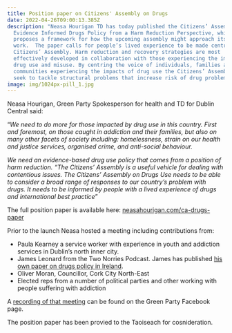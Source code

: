 ```yaml
---
title: Position paper on Citizens' Assembly on Drugs
date: 2022-04-26T09:00:13.385Z
description: "Neasa Hourigan TD has today published the Citizens’ Assembly on
  Evidence Informed Drugs Policy from a Harm Reduction Perspective, which
  proposes a framework for how the upcoming assembly might approach its
  work.  The paper calls for people’s lived experience to be made central to the
  Citizens’ Assembly. Harm reduction and recovery strategies are most
  effectively developed in collaboration with those experiencing the impacts of
  drug use and misuse. By centring the voice of individuals, families and
  communities experiencing the impacts of drug use the Citizens’ Assembly can
  seek to tackle structural problems that increase risk of drug problems. "
image: img/1024px-pill_1.jpg
---
```

Neasa Hourigan, Green Party Spokesperson for health and TD for Dublin Central said:

“*We need to do more for those impacted by drug use in this country. First and foremost, on those caught in addiction and their families, but also on many other facets of society including: homelessness, strain on our health and justice services, organised crime, and anti-social behaviour.*

*We need an evidence-based drug use policy that comes from a position of harm reduction.
“The Citizens’ Assembly is a useful vehicle for dealing with contentious issues. The Citizens’ Assembly on Drugs Use needs to be able to consider a broad range of responses to our country’s problem with drugs. It needs to be informed by people with a lived experience of drugs and international best practice*”

The full position paper is available here: [neasahourigan.com/ca-drugs-paper](https://neasahourigan.com/ca-drugs-paper)

Prior to the launch Neasa hosted a meeting including contributions from:

* Paula Kearney a service worker with experience in youth and addiction services in Dublin’s north inner city.
* James Leonard from the Two Norries Podcast.  James has published [his own paper on drugs policy in Ireland](https://cora.ucc.ie/bitstream/handle/10468/10369/2020_Leonard_and_Windle.pdf).
* Oliver Moran, Councillor, Cork City North-East
* Elected reps from a number of political parties and other working with people suffering with addiction

A [recording of that meeting](https://www.facebook.com/GreenPartyIreland/videos/721006282236752) can be found on the Green Party Facebook page.

The position paper has been provied to the Taoiseach for cosnideration.